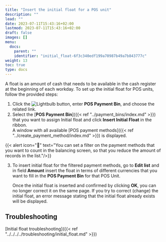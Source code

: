 ```yaml
---
title: "Insert the initial float for a POS unit"
description: ""
lead: ""
date: 2023-07-11T15:43:16+02:00
lastmod: 2023-07-11T15:43:16+02:00
draft: false
images: []
menu:
  docs:
    parent: ""
    identifier: "initial_float-6f3c340edf199a70987b49a7b843777c"
weight: 13
toc: true
type: docs
---
```


A float is an amount of cash that needs to be available in the cash register at the beginning of each workday. To set up the initial float for POS units, follow the provided steps: 

1. Click the ![Lightbulb](Lightbulb_icon.PNG) button, enter **POS Payment Bin**, and choose the related link.     
2. Select the [**POS Payment Bin**]({{< ref "../payment_bins/index.md" >}}) that you want to assign Initial float and click **Insert Initial Float** in the ribbon.      
    A window with all available [POS payment methods]({{< ref "../create_payment_method/index.md" >}}) is displayed.

{{< alert icon="📝" text="You can set a filter on the payment methods that you want to count in the balancing screen, so that you reduce the amount of records in the list."/>}}

3. To insert initial float for the filtered payment methods, go to **Edit list** and in field **Amount** insert the float in terms of different currencies that you want to fill in the **POS Payment Bin** for that POS Unit.       

    Once the initial float is inserted and confirmed by clicking **OK**, you can no longer correct it on the same page. If you try to correct (change) the initial float, an error message stating that the initial float already exists will be displayed.

## Troubleshooting

[Initial float troubleshooting]({{< ref "../../../../troubleshooting/initial_float.md" >}})
